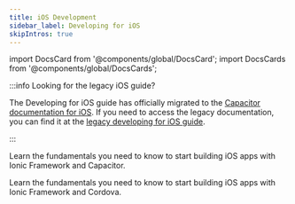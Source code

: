 ```yaml
---
title: iOS Development
sidebar_label: Developing for iOS
skipIntros: true
---
```


<head>
  <title>iOS App Development Guide: Xcode Setup to Build and Run iOS Apps</title>
  <meta
    name="description"
    content="Ionic's iOS development guide covers how to build and run Ionic apps on iOS simulators and devices. iOS apps can only be developed on macOS with Xcode setup."
  />
</head>

import DocsCard from '@components/global/DocsCard';
import DocsCards from '@components/global/DocsCards';

:::info Looking for the legacy iOS guide?

The Developing for iOS guide has officially migrated to the [Capacitor documentation for iOS](https://capacitorjs.com/docs/ios). If you need to access the legacy documentation, you can find it at the [legacy developing for iOS guide](/docs/v6/developing/ios).

:::

<DocsCards>
  <DocsCard
    header="Developing for iOS with Capacitor (Recommended)"
    href="https://capacitorjs.com/docs/ios"
    icon="/icons/capacitor-logo.svg"
  >
    <p>Learn the fundamentals you need to know to start building iOS apps with Ionic Framework and Capacitor.</p>
  </DocsCard>
  <DocsCard
    header="Developing for iOS with Cordova (Legacy)"
    href="/docs/v6/developing/ios"
    icon="/icons/native-cordova-bot.png"
  >
    <p>Learn the fundamentals you need to know to start building iOS apps with Ionic Framework and Cordova.</p>
  </DocsCard>
</DocsCards>
